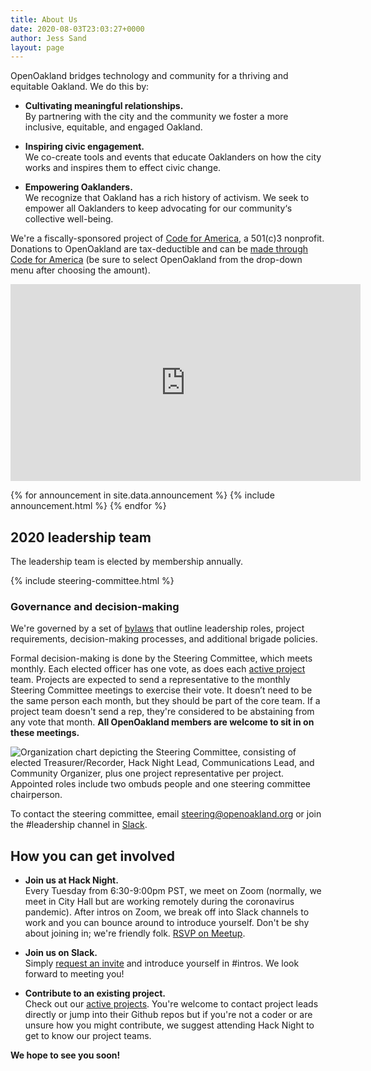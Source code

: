 ```yaml
---
title: About Us
date: 2020-08-03T23:03:27+0000
author: Jess Sand
layout: page
---
```



OpenOakland bridges technology and community for a thriving and equitable Oakland. We do this by:

- **Cultivating meaningful relationships.**  
    By partnering with the city and the community we foster a more inclusive, equitable, and engaged Oakland.

- **Inspiring civic engagement.**  
    We co-create tools and events that educate Oaklanders on how the city works and inspires them to effect civic change.

- **Empowering Oaklanders.**  
    We recognize that Oakland has a rich history of activism. We seek to empower all Oaklanders to keep advocating for our community‘s collective well-being.

We're a fiscally-sponsored project of [Code for America](https://www.codeforamerica.org/), a 501(c)3 nonprofit. Donations to OpenOakland are tax-deductible and can be [made through Code for America](https://www.codeforamerica.org/donate-to-a-brigade?utm_campaign=Open%20Oakland&utm_source=OpenOakland%20site) (be sure to select OpenOakland from the drop-down menu after choosing the amount).

 <div class="iframe-container">
  <iframe width="560" height="315" src="https://www.youtube.com/embed/mYzMl_HnEZU" frameborder="0" allow="accelerometer; autoplay; encrypted-media; gyroscope; picture-in-picture" allowfullscreen></iframe>
</div>

{% for announcement in site.data.announcement %}
  {% include announcement.html %}
{% endfor %}


## 2020 leadership team

The leadership team is elected by membership annually.

{% include steering-committee.html %}



### Governance and decision-making

We're governed by a set of [bylaws](https://docs.google.com/document/d/1QR-fr1WnmXkZoVNmWnZ9drzfmaZoPkodEOx-PkExt94/) that outline leadership roles, project requirements, decision-making processes, and additional brigade policies.

Formal decision-making is done by the Steering Committee, which meets monthly. Each elected officer has one vote, as does each [active project](/projects/) team. Projects are expected to send a representative to the monthly Steering Committee meetings to exercise their vote. It doesn’t need to be the same person each month, but they should be part of the core team. If a project team doesn't send a rep, they're considered to be abstaining from any vote that month. **All OpenOakland members are welcome to sit in on these meetings.**

![Organization chart depicting the Steering Committee, consisting of elected Treasurer/Recorder, Hack Night Lead, Communications Lead, and Community Organizer, plus one project representative per project. Appointed roles include two ombuds people and one steering committee chairperson.](/assets/images/OpenOakland-leadership-structure.png)

To contact the steering committee, email [steering@openoakland.org](mailto:steering@openoakland.org) or join the #leadership channel in [Slack](http://slack.openoakland.org/).

## How you can get involved

- **Join us at Hack Night.**  
    Every Tuesday from 6:30-9:00pm PST, we meet on Zoom (normally, we meet in City Hall but are working remotely during the coronavirus pandemic). After intros on Zoom, we break off into Slack channels to work and you can bounce around to introduce yourself. Don't be shy about joining in; we're friendly folk. [RSVP on Meetup](https://www.meetup.com/OpenOakland/).

- **Join us on Slack.**  
    Simply [request an invite](http://slack.openoakland.org/) and introduce yourself in #intros. We look forward to meeting you!

- **Contribute to an existing project.**  
    Check out our [active projects](/projects/). You're welcome to contact project leads directly or jump into their Github repos but if you're not a coder or are unsure how you might contribute, we suggest attending Hack Night to get to know our project teams.


**We hope to see you soon!**
